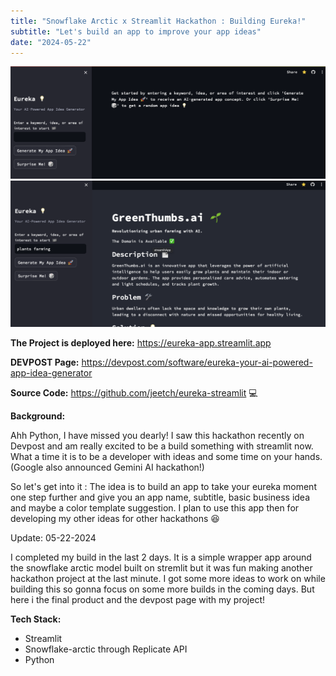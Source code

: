 ```yaml
---
title: "Snowflake Arctic x Streamlit Hackathon : Building Eureka!"
subtitle: "Let's build an app to improve your app ideas"
date: "2024-05-22"
---
```

![screenshot_1](https://raw.githubusercontent.com/jeetch/eureka-streamlit/main/Screenshot_1.png)
![screenshot_2](https://raw.githubusercontent.com/jeetch/eureka-streamlit/main/Screenshot_2.png)

**The Project is deployed here:** https://eureka-app.streamlit.app

**DEVPOST Page:**  https://devpost.com/software/eureka-your-ai-powered-app-idea-generator

**Source Code:** https://github.com/jeetch/eureka-streamlit 💻

**Background:**

Ahh Python, I have missed you dearly! I saw this hackathon recently on Devpost and am really excited to be a build something with streamlit now. What a time it is to be a developer with ideas and some time on your hands. (Google also announced Gemini AI hackathon!)

So let's get into it : The idea is to build an app to take your eureka moment one step further and give you an app name, subtitle, basic business idea and maybe a color template suggestion. I plan to use this app then for developing my other ideas for other hackathons 😆

Update: 05-22-2024

I completed my build in the last 2 days. It is a simple wrapper app around the snowflake arctic model built on stremlit but it was fun making another hackathon project at the last minute. I got some more ideas to work on while building this so gonna focus on some more builds in the coming days. But here i the final product and the devpost page with my project!

**Tech Stack:**

- Streamlit
- Snowflake-arctic through Replicate API
- Python
